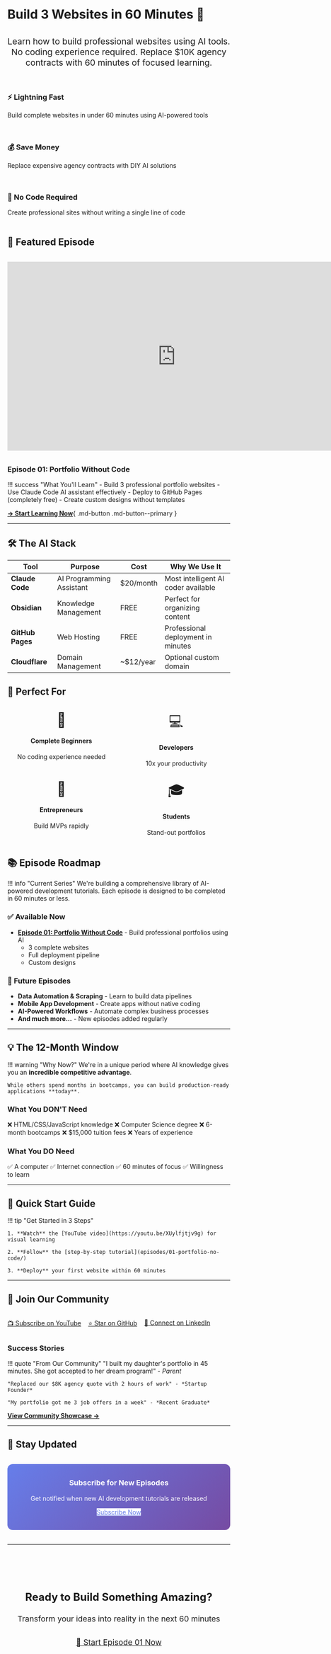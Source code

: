 # Build 3 Websites in 60 Minutes 🚀

<div style="text-align: center; margin: 2rem 0;">
  <p style="font-size: 1.2rem; color: var(--md-default-fg-color--light); max-width: 800px; margin: 0 auto;">
    Learn how to build professional websites using AI tools. No coding experience required.
    Replace $10K agency contracts with 60 minutes of focused learning.
  </p>
</div>

<div style="display: grid; grid-template-columns: repeat(auto-fit, minmax(250px, 1fr)); gap: 1rem; margin: 2rem 0;">
  <div class="feature-card">
    <h3>⚡ Lightning Fast</h3>
    <p>Build complete websites in under 60 minutes using AI-powered tools</p>
  </div>
  <div class="feature-card">
    <h3>💰 Save Money</h3>
    <p>Replace expensive agency contracts with DIY AI solutions</p>
  </div>
  <div class="feature-card">
    <h3>🎯 No Code Required</h3>
    <p>Create professional sites without writing a single line of code</p>
  </div>
</div>

## 🎥 Featured Episode

<div style="margin: 2rem 0;">
  <iframe width="760" height="427" src="https://www.youtube.com/embed/XUylfjtjv9g" title="Build Professional Websites in 60 Minutes" frameborder="0" allow="accelerometer; autoplay; clipboard-write; encrypted-media; gyroscope; picture-in-picture; web-share" allowfullscreen></iframe>
</div>

### Episode 01: Portfolio Without Code

!!! success "What You'll Learn"
    - Build 3 professional portfolio websites
    - Use Claude Code AI assistant effectively
    - Deploy to GitHub Pages (completely free)
    - Create custom designs without templates

[**→ Start Learning Now**](episodes/01-portfolio-no-code/){ .md-button .md-button--primary }

---

## 🛠️ The AI Stack

| Tool | Purpose | Cost | Why We Use It |
|------|---------|------|---------------|
| **Claude Code** | AI Programming Assistant | $20/month | Most intelligent AI coder available |
| **Obsidian** | Knowledge Management | FREE | Perfect for organizing content |
| **GitHub Pages** | Web Hosting | FREE | Professional deployment in minutes |
| **Cloudflare** | Domain Management | ~$12/year | Optional custom domain |

## 🎯 Perfect For

<div style="display: grid; grid-template-columns: repeat(auto-fit, minmax(200px, 1fr)); gap: 1rem; margin: 2rem 0;">
  <div style="text-align: center;">
    <div style="font-size: 2rem;">👶</div>
    <h4>Complete Beginners</h4>
    <p>No coding experience needed</p>
  </div>
  <div style="text-align: center;">
    <div style="font-size: 2rem;">💻</div>
    <h4>Developers</h4>
    <p>10x your productivity</p>
  </div>
  <div style="text-align: center;">
    <div style="font-size: 2rem;">🚀</div>
    <h4>Entrepreneurs</h4>
    <p>Build MVPs rapidly</p>
  </div>
  <div style="text-align: center;">
    <div style="font-size: 2rem;">🎓</div>
    <h4>Students</h4>
    <p>Stand-out portfolios</p>
  </div>
</div>

## 📚 Episode Roadmap

!!! info "Current Series"
    We're building a comprehensive library of AI-powered development tutorials. Each episode is designed to be completed in 60 minutes or less.

### ✅ Available Now

- **[Episode 01: Portfolio Without Code](episodes/01-portfolio-no-code/)** - Build professional portfolios using AI
  - 3 complete websites
  - Full deployment pipeline
  - Custom designs

### 🚧 Future Episodes

- **Data Automation & Scraping** - Learn to build data pipelines
- **Mobile App Development** - Create apps without native coding
- **AI-Powered Workflows** - Automate complex business processes
- **And much more...** - New episodes added regularly

---

## 💡 The 12-Month Window

!!! warning "Why Now?"
    We're in a unique period where AI knowledge gives you an **incredible competitive advantage**.

    While others spend months in bootcamps, you can build production-ready applications **today**.

### What You DON'T Need

❌ HTML/CSS/JavaScript knowledge
❌ Computer Science degree
❌ 6-month bootcamps
❌ $15,000 tuition fees
❌ Years of experience

### What You DO Need

✅ A computer
✅ Internet connection
✅ 60 minutes of focus
✅ Willingness to learn

---

## 🚀 Quick Start Guide

!!! tip "Get Started in 3 Steps"

    1. **Watch** the [YouTube video](https://youtu.be/XUylfjtjv9g) for visual learning

    2. **Follow** the [step-by-step tutorial](episodes/01-portfolio-no-code/)

    3. **Deploy** your first website within 60 minutes

---

## 🤝 Join Our Community

<div style="display: flex; gap: 1rem; flex-wrap: wrap; margin: 2rem 0;">
  <a href="https://youtube.com/@antonabyzov" class="md-button md-button--primary">
    📺 Subscribe on YouTube
  </a>
  <a href="https://github.com/anton-abyzov/ai-power" class="md-button">
    ⭐ Star on GitHub
  </a>
  <a href="https://linkedin.com/in/antonabyzov" class="md-button">
    💼 Connect on LinkedIn
  </a>
</div>

### Success Stories

!!! quote "From Our Community"
    "I built my daughter's portfolio in 45 minutes. She got accepted to her dream program!" - *Parent*

    "Replaced our $8K agency quote with 2 hours of work" - *Startup Founder*

    "My portfolio got me 3 job offers in a week" - *Recent Graduate*

[**View Community Showcase →**](community/showcase.md)

---

## 📢 Stay Updated

<div style="background: linear-gradient(135deg, #667eea 0%, #764ba2 100%); padding: 2rem; border-radius: 12px; color: white; text-align: center; margin: 2rem 0;">
  <h3 style="color: white; margin-top: 0;">Subscribe for New Episodes</h3>
  <p>Get notified when new AI development tutorials are released</p>
  <a href="https://youtube.com/@antonabyzov?sub_confirmation=1" class="md-button" style="background: white; color: #667eea;">
    Subscribe Now
  </a>
</div>

---

<div style="text-align: center; margin-top: 3rem; padding-top: 2rem; border-top: 1px solid var(--md-default-fg-color--lightest);">
  <p style="font-size: 1.5rem; font-weight: 700; color: var(--md-primary-fg-color);">
    Ready to Build Something Amazing?
  </p>
  <p style="font-size: 1.1rem; margin: 1rem 0 2rem;">
    Transform your ideas into reality in the next 60 minutes
  </p>
  <a href="episodes/01-portfolio-no-code/" class="md-button md-button--primary" style="font-size: 1.1rem; padding: 0.75rem 2rem;">
    🚀 Start Episode 01 Now
  </a>
</div><!-- Cache bust: 1758570419 -->
